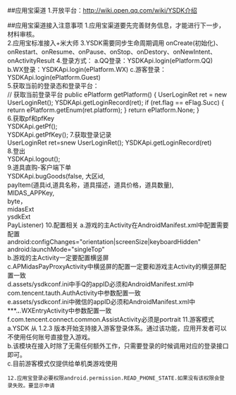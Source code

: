 ##应用宝渠道
	1.开放平台：http://wiki.open.qq.com/wiki/YSDK介绍
	





##应用宝渠道接入注意事项
	1.应用宝渠道要先完善财务信息，才能进行下一步，材料审核。  
	2.应用宝标准接入+米大师
	3.YSDK需要同步生命周期调用	onCreate(初始化)、onRestart、onResume、onPause、onStop、onDestory、onNewIntent、onActivityResult
	4.登录方式：
		a.QQ登录：YSDKApi.login(ePlatform.QQ)  
		b.WX登录：YSDKApi.login(ePlatform.WX)
		c.游客登录：YSDKApi.login(ePlatform.Guest)  
	5.获取当前的登录态和登录平台：  
		// 获取当前登录平台
	    public ePlatform getPlatform() {
	        UserLoginRet ret = new UserLoginRet();
	        YSDKApi.getLoginRecord(ret);
	        if (ret.flag == eFlag.Succ) {
	            return ePlatform.getEnum(ret.platform);
	        }
	        return ePlatform.None;
	    }  
	6.获取pf和pfKey  
		YSDKApi.getPf();  
		YSDKApi.getPfKey();
	7.获取登录记录  
		UserLoginRet ret=snew UserLoginRet();
		YSDKApi.getLoginRecord(ret)  
	8.登出  
		YSDKApi.logout();    
	9.道具直购-客户端下单  
		YSDKApi.bugGoods(false,
						大区id,  
						payItem(道具id,道具名称，道具描述，道具价格，道具数量),  
						MIDAS_APPKey,  
						byte[](商品图片)，	
						midasExt  
						ysdkExt  
						PayListener) 
	10.配置相关 
		a.游戏的主Activity在AndroidManifest.xml中配置需要配置  
		android:configChanges="orientation|screenSize|keyboardHidden"  
		android:launchMode="singleTop"  
		b.游戏的主Activity一定要配置横竖屏  
		c.APMidasPayProxyActivity中横竖屏的配置一定要和游戏主Activity的横竖屏配置一致  
		d.assets/ysdkconf.ini中手Q的appID必须和AndroidManifest.xml中com.tencent.tauth.AuthActivity中参数配置一致  
		e.assets/ysdkconf.ini中微信的appID必须和AndroidManifest.xml中***.***.***.WXEntryActivity中参数配置一致 
		f.com.tencent.connect.common.AssistActivity必须是portrait
	11.游客模式 
		a.YSDK 从 1.2.3 版本开始支持接入游客登录体系。通过该功能，应用开发者可以不使用任何账号直接登入游戏。  
		b.该模块在接入时除了无需任何额外工作，只需要登录的时候调用对应的登录接口即可。  
		c.目前游客模式仅提供给单机类游戏使用

	12.应用宝登录必要权限android.permission.READ_PHONE_STATE.如果没有该权限会登录失败。要显示申请
	



